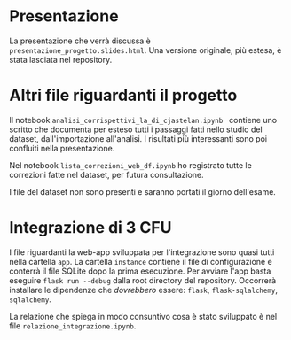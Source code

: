 # Presentazione
 La presentazione che verrà discussa è `presentazione_progetto.slides.html`. Una versione originale, più estesa, è stata lasciata nel repository.

# Altri file riguardanti il progetto
Il notebook `analisi_corrispettivi_la_di_cjastelan.ipynb ` contiene uno scritto che documenta per esteso tutti i passaggi fatti nello studio del dataset, dall'importazione all'analisi. I risultati più interessanti sono poi confluiti nella presentazione.

Nel notebook `lista_correzioni_web_df.ipynb` ho registrato tutte le correzioni fatte nel dataset, per futura consultazione.

I file del dataset non sono presenti e saranno portati il giorno dell'esame.

# Integrazione di 3 CFU
I file riguardanti la web-app sviluppata per l'integrazione sono quasi tutti nella cartella `app`. La cartella `instance` contiene il file di configurazione e conterrà il file SQLite dopo la prima esecuzione.
Per avviare l'app basta eseguire `flask run --debug` dalla root directory del repository. Occorrerà installare le dipendenze che *dovrebbero* essere: `flask`, `flask-sqlalchemy`, `sqlalchemy`.

La relazione che spiega in modo consuntivo cosa è stato sviluppato è nel file `relazione_integrazione.ipynb`.
